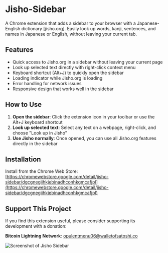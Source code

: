 # Jisho-Sidebar

A Chrome extension that adds a sidebar to your browser with a Japanese-English dictionary [jisho.org].
Easily look up words, kanji, sentences, and names in Japanese or English, without leaving your current tab.

## Features

- Quick access to Jisho.org in a sidebar without leaving your current page
- Look up selected text directly with right-click context menu
- Keyboard shortcut (Alt+J) to quickly open the sidebar
- Loading indicator while Jisho.org is loading
- Error handling for network issues
- Responsive design that works well in the sidebar

## How to Use

1. **Open the sidebar**: Click the extension icon in your toolbar or use the Alt+J keyboard shortcut
2. **Look up selected text**: Select any text on a webpage, right-click, and choose "Look up in Jisho"
3. **Use Jisho normally**: Once opened, you can use all Jisho.org features directly in the sidebar

## Installation

Install from the Chrome Web Store:
[https://chromewebstore.google.com/detail/jisho-sidebar/dgcgnegiihkjebinadhconhkgmcafjpl](https://chromewebstore.google.com/detail/jisho-sidebar/dgcgnegiihkjebinadhconhkgmcafjpl)

## Support This Project

If you find this extension useful, please consider supporting its development with a donation:

**Bitcoin Lightning Network**: opulentmenu06@walletofsatoshi.co

![Screenshot of Jisho Sidebar](https://github.com/lmdah61/Jisho-Sidebar/assets/123673560/6d3945a2-6e3d-4a42-a0c7-1aa5b396afdd)
